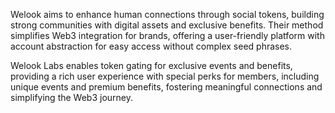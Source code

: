 Welook aims to enhance human connections through social tokens, building strong communities with digital assets and exclusive benefits. Their method simplifies Web3 integration for brands, offering a user-friendly platform with account abstraction for easy access without complex seed phrases. 

Welook Labs enables token gating for exclusive events and benefits, providing a rich user experience with special perks for members, including unique events and premium benefits, fostering meaningful connections and simplifying the Web3 journey.
